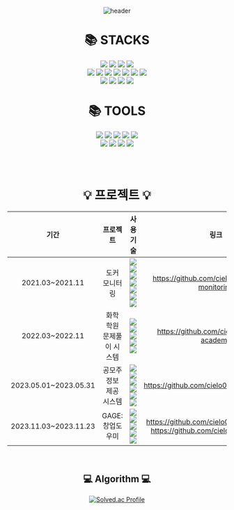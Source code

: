 <div align=center>
  
![header](https://capsule-render.vercel.app/api?type=waving&color=auto&height=300&section=header&text=HyunJi's%20GitHub&fontSize=90&fontColor=FFFFFF)

<h1>📚 STACKS</h1>

  <img src="https://img.shields.io/badge/java-007396?style=for-the-badge&logo=java&logoColor=white"> 
  <img src="https://img.shields.io/badge/python-3776AB?style=for-the-badge&logo=python&logoColor=white"> 
  <img src="https://img.shields.io/badge/javascript-F7DF1E?style=for-the-badge&logo=javascript&logoColor=black"> 
  <img src="https://img.shields.io/badge/Go-00ADD8.svg?&style=for-the-badge&logo=Go&logoColor=white">

  <br>


  <img src="https://img.shields.io/badge/html5-E34F26?style=for-the-badge&logo=html5&logoColor=white"> 
  <img src="https://img.shields.io/badge/css-1572B6?style=for-the-badge&logo=css3&logoColor=white"> 

  
  <img src="https://img.shields.io/badge/oracle-F80000?style=for-the-badge&logo=oracle&logoColor=white"> 
  <img src="https://img.shields.io/badge/mysql-4479A1?style=for-the-badge&logo=mysql&logoColor=white"> 
  <img src="https://img.shields.io/badge/mariaDB-003545?style=for-the-badge&logo=mariaDB&logoColor=white"> 
  <img src="https://img.shields.io/badge/mongoDB-47A248?style=for-the-badge&logo=MongoDB&logoColor=white">
  <img src="https://img.shields.io/badge/influxDB-22ADF6?style=for-the-badge&logo=InfluxDB&logoColor=white">
  <br>

  <img src="https://img.shields.io/badge/spring-6DB33F?style=for-the-badge&logo=spring&logoColor=white"> 
  <img src="https://img.shields.io/badge/flask-000000?style=for-the-badge&logo=flask&logoColor=white">
  <img src="https://img.shields.io/badge/react-61DAFB?style=for-the-badge&logo=react&logoColor=black"> 
  <img src="https://img.shields.io/badge/bootstrap-7952B3?style=for-the-badge&logo=bootstrap&logoColor=white">
  <br>
<h1>📚 TOOLS</h1>
  <img src="https://img.shields.io/badge/docker-2496ED?style=for-the-badge&logo=docker&logoColor=black"> 
  <img src="https://img.shields.io/badge/linux-FCC624?style=for-the-badge&logo=linux&logoColor=black"> 
  <img src="https://img.shields.io/badge/centOS-0088CC?style=for-the-badge&logo=centos&logoColor=black"> 
  <img src="https://img.shields.io/badge/amazon aws-232F3E?style=for-the-badge&logo=amazonaws&logoColor=white"> 
  <img src="https://img.shields.io/badge/apache tomcat-F8DC75?style=for-the-badge&logo=apachetomcat&logoColor=white">
  <br>
  
  <img src="https://img.shields.io/badge/github-181717?style=for-the-badge&logo=github&logoColor=white">
  <img src="https://img.shields.io/badge/git-F05032?style=for-the-badge&logo=git&logoColor=white">
  <img src="https://img.shields.io/badge/intelliJ idea-000000?style=for-the-badge&logo=intellijidea&logoColor=white">
  <img src="https://img.shields.io/badge/eclipse ide-2C2255?style=for-the-badge&logo=eclipseide&logoColor=white">
 
  <br><br>

<h1>💡 프로젝트 💡</h1>

|기간|프로젝트|사용 기술|링크|
|:---:|:---:|:---:|:---:|
|2021.03~2021.11|도커 모니터링|<img src="https://img.shields.io/badge/docker-2496ED?style=flat&logo=docker&logoColor=black"> <img src="https://img.shields.io/badge/centOS-0088CC?style=flat&logo=centos&logoColor=black"> <img src="https://img.shields.io/badge/flask-000000?style=flat&logo=flask&logoColor=white"> <img src="https://img.shields.io/badge/java-007396?style=flat&logo=java&logoColor=white"> <br><img src="https://img.shields.io/badge/javascript-F7DF1E?style=flat&logo=javascript&logoColor=black"> <img src="https://img.shields.io/badge/influxDB-22ADF6?style=flat&logo=InfluxDB&logoColor=white"> <img src="https://img.shields.io/badge/chart.js-FF6384?style=flat&logo=chartdotjs&logoColor=white"> |https://github.com/cielo0105/docker-monitoring|
|2022.03~2022.11|화학 학원 문제풀이 시스템|<img src="https://img.shields.io/badge/Go-00ADD8.svg?&style=flat&logo=Go&logoColor=white"> <img src="https://img.shields.io/badge/react-61DAFB?style=flat&logo=react&logoColor=black"> <img src="https://img.shields.io/badge/next.js-000000?style=flat&logo=Next.js&logoColor=white"> <br><img src="https://img.shields.io/badge/mongoDB-47A248?style=flat&logo=MongoDB&logoColor=white"> <img src="https://img.shields.io/badge/amazon aws-232F3E?style=flat&logo=amazonaws&logoColor=white"> |https://github.com/cielo0105/quiz-academy|
|2023.05.01~2023.05.31|공모주 정보 제공 시스템|<img src="https://img.shields.io/badge/java-007396?style=flat&logo=java&logoColor=white">  <img src="https://img.shields.io/badge/springboot-6DB33F?style=flat&logo=springboot&logoColor=white"> <img src="https://img.shields.io/badge/oracle-F80000?style=flat&logo=oracle&logoColor=white">  <br><img src="https://img.shields.io/badge/bootstrap-7952B3?style=flat&logo=bootstrap&logoColor=white"> <img src="https://img.shields.io/badge/html5-E34F26?style=flat&logo=html5&logoColor=white"> <img src="https://img.shields.io/badge/css-1572B6?style=flat&logo=css3&logoColor=white"> |https://github.com/cielo0105/KB_IT_Project|
|2023.11.03~2023.11.23|GAGE:창업도우미|<img src="https://img.shields.io/badge/java-007396?style=flat&logo=java&logoColor=white">  <img src="https://img.shields.io/badge/springboot-6DB33F?style=flat&logo=springboot&logoColor=white">  <img src="https://img.shields.io/badge/mysql-4479A1?style=flat&logo=mysql&logoColor=white">  <br> <img src="https://img.shields.io/badge/Vue-4FC08D?style=flat&logo=vuedotjs&logoColor=white"> <img src="https://img.shields.io/badge/chart.js-FF6384?style=flat&logo=chartdotjs&logoColor=white">|https://github.com/cielo0105/gage_spring <br>https://github.com/cielo0105/gage_vue|
<br>

<h2>💻 Algorithm 💻</h2>

[![Solved.ac Profile](http://mazassumnida.wtf/api/generate_badge?boj=cielo0105)](https://solved.ac/cielo0105)


</div>
